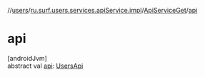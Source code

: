 //[users](../../../index.md)/[ru.surf.users.services.apiService.impl](../index.md)/[ApiServiceGet](index.md)/[api](api.md)

# api

[androidJvm]\
abstract val [api](api.md): [UsersApi](../../ru.surf.users.services.api/-users-api/index.md)
